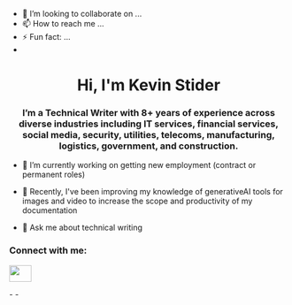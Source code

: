 - 💞️ I’m looking to collaborate on ...
- 📫 How to reach me ...
- ⚡ Fun fact: ...
- 
<h1 align="center">Hi, I'm Kevin Stider</h1>
<h3 align="center">I’m a Technical Writer with 8+ years of experience across diverse industries including IT services, financial services, social media, security, utilities, telecoms, manufacturing, logistics, government, and construction.</h3>

- 🔭 I’m currently working on getting new employment (contract or permanent roles)
  
- 🌱 Recently, I've been improving my knowledge of generativeAI tools for images and video to increase the scope and productivity of my documentation
  
- 💬 Ask me about technical writing

<h3 align="left">Connect with me:</h3>
<p align="left">
<a href="https://linkedin.com/in/kevin-strider/" target="_blank"><img align="center" src="https://raw.githubusercontent.com/rahuldkjain/github-profile-readme-generator/master/src/images/icons/Social/linked-in-alt.svg" height="30" width="40" /></a>
</p>
- 
- 
<!---
kevin-strider-writes/kevin-strider-writes is a ✨ special ✨ repository because its `README.md` (this file) appears on your GitHub profile.
You can click the Preview link to take a look at your changes.
--->
